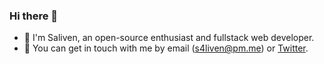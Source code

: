 ### Hi there 👋
- 🔭 I'm Saliven, an open-source enthusiast and fullstack web developer.
- 💬 You can get in touch with me by email (s4liven@pm.me) or [Twitter](https://twitter.com/s4liven "Twitter").